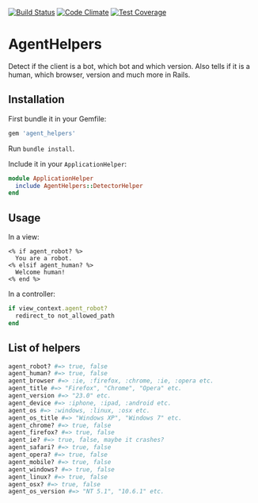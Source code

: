 [![Build Status](https://travis-ci.org/kaspernj/agent_helpers.svg?branch=master)](https://travis-ci.org/kaspernj/agent_helpers)
[![Code Climate](https://codeclimate.com/github/kaspernj/agent_helpers.png)](https://codeclimate.com/github/kaspernj/agent_helpers)
[![Test Coverage](https://codeclimate.com/github/kaspernj/agent_helpers/badges/coverage.svg)](https://codeclimate.com/github/kaspernj/agent_helpers)

# AgentHelpers

Detect if the client is a bot, which bot and which version. Also tells if it is a human, which browser, version and much more in Rails.

## Installation

First bundle it in your Gemfile:
```ruby
gem 'agent_helpers'
```

Run `bundle install`.

Include it in your `ApplicationHelper`:
```ruby
module ApplicationHelper
  include AgentHelpers::DetectorHelper
end
```

## Usage

In a view:
```erb
<% if agent_robot? %>
  You are a robot.
<% elsif agent_human? %>
  Welcome human!
<% end %>
```

In a controller:
```ruby
if view_context.agent_robot?
  redirect_to not_allowed_path
end
```

## List of helpers

```ruby
agent_robot? #=> true, false
agent_human? #=> true, false
agent_browser #=> :ie, :firefox, :chrome, :ie, :opera etc.
agent_title #=> "Firefox", "Chrome", "Opera" etc.
agent_version #=> "23.0" etc.
agent_device #=> :iphone, :ipad, :android etc.
agent_os #=> :windows, :linux, :osx etc.
agent_os_title #=> "Windows XP", "Windows 7" etc.
agent_chrome? #=> true, false
agent_firefox? #=> true, false
agent_ie? #=> true, false, maybe it crashes?
agent_safari? #=> true, false
agent_opera? #=> true, false
agent_mobile? #=> true, false
agent_windows? #=> true, false
agent_linux? #=> true, false
agent_osx? #=> true, false
agent_os_version #=> "NT 5.1", "10.6.1" etc.
```
